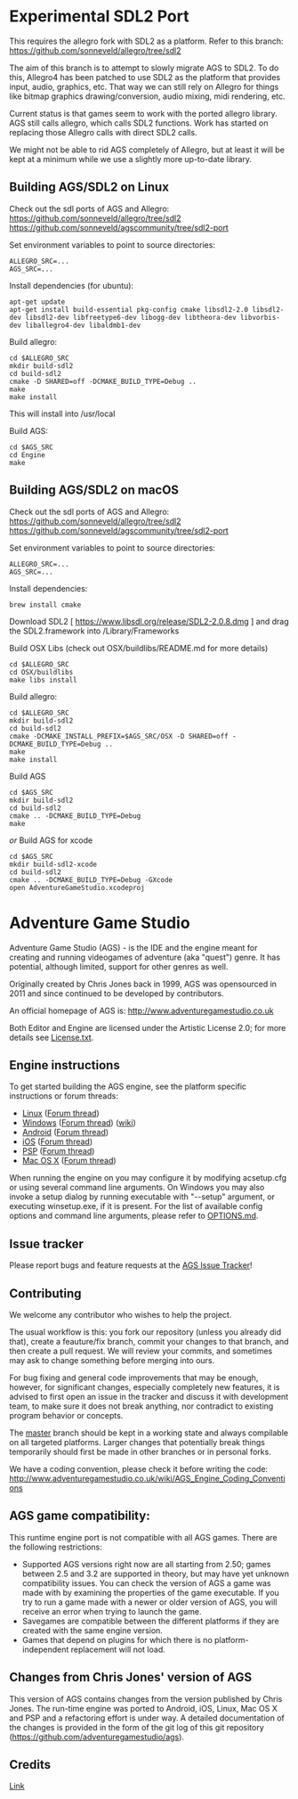 # Experimental SDL2 Port

This requires the allegro fork with SDL2 as a platform. Refer to this branch:
https://github.com/sonneveld/allegro/tree/sdl2

The aim of this branch is to attempt to slowly migrate AGS to SDL2. To do this, Allegro4 has been
patched to use SDL2 as the platform that provides input, audio, graphics, etc. That way we can still
rely on Allegro for things like bitmap graphics drawing/conversion, audio mixing, midi rendering, etc.

Current status is that games seem to work with the ported allegro library. AGS still calls allegro, which
calls SDL2 functions. Work has started on replacing those Allegro calls with direct SDL2 calls.

We might not be able to rid AGS completely of Allegro, but at least it will be kept at a minimum while 
we use a slightly more up-to-date library.


## Building AGS/SDL2 on Linux

Check out the sdl ports of AGS and Allegro:
https://github.com/sonneveld/allegro/tree/sdl2
https://github.com/sonneveld/agscommunity/tree/sdl2-port

Set environment variables to point to source directories:

    ALLEGRO_SRC=...
    AGS_SRC=...

Install dependencies (for ubuntu):

    apt-get update
    apt-get install build-essential pkg-config cmake libsdl2-2.0 libsdl2-dev libsdl2-dev libfreetype6-dev libogg-dev libtheora-dev libvorbis-dev liballegro4-dev libaldmb1-dev

Build allegro:

    cd $ALLEGRO_SRC
    mkdir build-sdl2
    cd build-sdl2
    cmake -D SHARED=off -DCMAKE_BUILD_TYPE=Debug ..
    make
    make install

This will install into /usr/local

Build AGS:

    cd $AGS_SRC
    cd Engine
    make


## Building AGS/SDL2 on macOS

Check out the sdl ports of AGS and Allegro:
https://github.com/sonneveld/allegro/tree/sdl2
https://github.com/sonneveld/agscommunity/tree/sdl2-port

Set environment variables to point to source directories:

    ALLEGRO_SRC=...
    AGS_SRC=...

Install dependencies:

    brew install cmake

Download SDL2 [ https://www.libsdl.org/release/SDL2-2.0.8.dmg ] and drag the SDL2.framework into /Library/Frameworks

Build OSX Libs (check out OSX/buildlibs/README.md for more details)

    cd $ALLEGRO_SRC
    cd OSX/buildlibs
    make libs install

Build allegro:

    cd $ALLEGRO_SRC
    mkdir build-sdl2
    cd build-sdl2
    cmake -DCMAKE_INSTALL_PREFIX=$AGS_SRC/OSX -D SHARED=off -DCMAKE_BUILD_TYPE=Debug ..
    make
    make install

Build AGS

    cd $AGS_SRC
    mkdir build-sdl2
    cd build-sdl2
    cmake .. -DCMAKE_BUILD_TYPE=Debug
    make

*or* Build AGS for xcode

    cd $AGS_SRC
    mkdir build-sdl2-xcode
    cd build-sdl2
    cmake .. -DCMAKE_BUILD_TYPE=Debug -GXcode
    open AdventureGameStudio.xcodeproj



# Adventure Game Studio

Adventure Game Studio (AGS) - is the IDE and the engine meant for creating and running videogames of adventure (aka "quest") genre. It has potential, although limited, support for other genres as well.

Originally created by Chris Jones back in 1999, AGS was opensourced in 2011 and since continued to be developed by contributors.

An official homepage of AGS is: http://www.adventuregamestudio.co.uk

Both Editor and Engine are licensed under the Artistic License 2.0; for more details see [License.txt](License.txt).


## Engine instructions

To get started building the AGS engine, see the platform specific instructions or forum threads:

-    [Linux](debian/README.md) ([Forum thread](http://www.adventuregamestudio.co.uk/forums/index.php?topic=46152.0))
-    [Windows](Windows/README.md) ([Forum thread](http://www.adventuregamestudio.co.uk/forums/index.php?topic=46847.0)) ([wiki](http://www.adventuregamestudio.co.uk/wiki/Compiling_AGS))
-    [Android](Android/README.md) ([Forum thread](http://www.adventuregamestudio.co.uk/forums/index.php?topic=44768.0))
-    [iOS](iOS/README.md) ([Forum thread](http://www.adventuregamestudio.co.uk/forums/index.php?topic=46040.0))
-    [PSP](PSP/README.md) ([Forum thread](http://www.adventuregamestudio.co.uk/forums/index.php?topic=43998.0))
-    [Mac OS X](OSX/README.md) ([Forum thread](http://www.adventuregamestudio.co.uk/forums/index.php?topic=47264.0))

When running the engine on you may configure it by modifying acsetup.cfg or using several command line arguments.
On Windows you may also invoke a setup dialog by running executable with "--setup" argument, or executing winsetup.exe, if it is present.
For the list of available config options and command line arguments, please refer to [OPTIONS.md](OPTIONS.md).


## Issue tracker

Please report bugs and feature requests at the [AGS Issue Tracker](http://www.adventuregamestudio.co.uk/forums/index.php?action=projects)!


## Contributing

We welcome any contributor who wishes to help the project.

The usual workflow is this: you fork our repository (unless you already did that), create a feauture/fix branch, commit your changes to that branch, and then create a pull request. We will review your commits, and sometimes may ask to change something before merging into ours.

For bug fixing and general code improvements that may be enough, however, for significant changes, especially completely new features, it is advised to first open an issue in the tracker and discuss it with development team, to make sure it does not break anything, nor contradict to existing program behavior or concepts.

The [master](https://github.com/adventuregamestudio/ags/tree/master) branch should be kept in a working state and always compilable on all targeted platforms.
Larger changes that potentially break things temporarily should first be made in other branches or in personal forks.

We have a coding convention, please check it before writing the code: http://www.adventuregamestudio.co.uk/wiki/AGS_Engine_Coding_Conventions


## AGS game compatibility:

This runtime engine port is not compatible with all AGS games. There are the
following restrictions:

-   Supported AGS versions right now are all starting from 2.50; games between 2.5 and
    3.2 are supported in theory, but may have yet unknown compatibility issues.
    You can check the version of AGS a game was made with by examining the properties
    of the game executable.
    If you try to run a game made with a newer or older version of AGS, you will
    receive an error when trying to launch the game.
-   Savegames are compatible between the different platforms if they are created
    with the same engine version.
-   Games that depend on plugins for which there is no platform-independent
    replacement will not load.

	
## Changes from Chris Jones' version of AGS

This version of AGS contains changes from the version published by Chris Jones.
The run-time engine was ported to Android, iOS, Linux, Mac OS X and PSP and a refactoring effort is under way.
A detailed documentation of the changes is provided in the form of the git log of this git repository
(https://github.com/adventuregamestudio/ags).


## Credits

[Link](Credits.txt)
